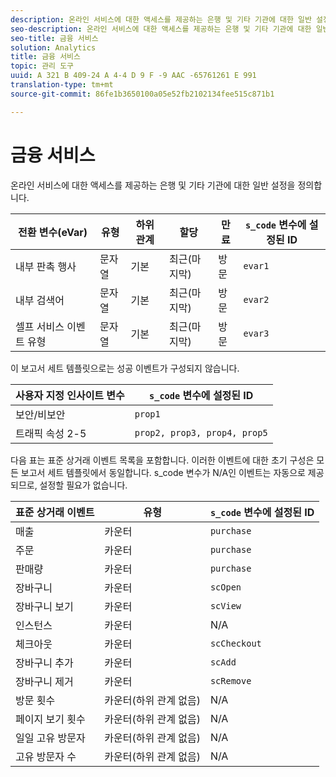 ```yaml
---
description: 온라인 서비스에 대한 액세스를 제공하는 은행 및 기타 기관에 대한 일반 설정을 정의합니다.
seo-description: 온라인 서비스에 대한 액세스를 제공하는 은행 및 기타 기관에 대한 일반 설정을 정의합니다.
seo-title: 금융 서비스
solution: Analytics
title: 금융 서비스
topic: 관리 도구
uuid: A 321 B 409-24 A 4-4 D 9 F -9 AAC -65761261 E 991
translation-type: tm+mt
source-git-commit: 86fe1b3650100a05e52fb2102134fee515c871b1

---
```



# 금융 서비스

온라인 서비스에 대한 액세스를 제공하는 은행 및 기타 기관에 대한 일반 설정을 정의합니다.

| 전환 변수(eVar) | 유형 | 하위 관계 | 할당 | 만료 | `s_code` 변수에 설정된 ID |
|---|---|---|---|---|---|
| 내부 판촉 행사 | 문자열 | 기본 | 최근(마지막) | 방문 | `evar1` |
| 내부 검색어 | 문자열 | 기본 | 최근(마지막) | 방문 | `evar2` |
| 셀프 서비스 이벤트 유형 | 문자열 | 기본 | 최근(마지막) | 방문 | `evar3` |

이 보고서 세트 템플릿으로는 성공 이벤트가 구성되지 않습니다.

| 사용자 지정 인사이트 변수 | `s_code` 변수에 설정된 ID |
|---|---|
| 보안/비보안 | `prop1` |
| 트래픽 속성 2-5 | `prop2, prop3, prop4, prop5` |

다음 표는 표준 상거래 이벤트 목록을 포함합니다. 이러한 이벤트에 대한 초기 구성은 모든 보고서 세트 템플릿에서 동일합니다. s_code 변수가 N/A인 이벤트는 자동으로 제공되므로, 설정할 필요가 없습니다.

| 표준 상거래 이벤트 | 유형 | `s_code` 변수에 설정된 ID |
|---|---|---|
| 매출 | 카운터 | `purchase` |
| 주문 | 카운터 | `purchase` |
| 판매량 | 카운터 | `purchase` |
| 장바구니 | 카운터 | `scOpen` |
| 장바구니 보기 | 카운터 | `scView` |
| 인스턴스 | 카운터 | N/A |
| 체크아웃 | 카운터 | `scCheckout` |
| 장바구니 추가 | 카운터 | `scAdd` |
| 장바구니 제거 | 카운터 | `scRemove` |
| 방문 횟수 | 카운터(하위 관계 없음) | N/A |
| 페이지 보기 횟수 | 카운터(하위 관계 없음) | N/A |
| 일일 고유 방문자 | 카운터(하위 관계 없음) | N/A |
| 고유 방문자 수 | 카운터(하위 관계 없음) | N/A |

